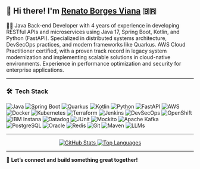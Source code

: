 ## 👋 Hi there! I'm [Renato Borges Viana](https://linkedin.com/in/renato-borges-viana) 🇧🇷

👨‍💻 Java Back-end Developer with 4 years of experience in developing RESTful APIs and microservices using Java 17, Spring Boot, Kotlin, and Python (FastAPI). Specialized in distributed systems architecture, DevSecOps practices, and modern frameworks like Quarkus. AWS Cloud Practitioner certified, with a proven track record in legacy system modernization and implementing scalable solutions in cloud-native environments. Experience in performance optimization and security for enterprise applications.

---

### 🛠 &nbsp;Tech Stack

![Java](https://img.shields.io/badge/Java-ED8B00?style=for-the-badge&logo=java&logoColor=white)
![Spring Boot](https://img.shields.io/badge/Spring_Boot-F2F4F9?style=for-the-badge&logo=spring-boot)
![Quarkus](https://img.shields.io/badge/Quarkus-4695EB?style=for-the-badge&logo=quarkus&logoColor=white)
![Kotlin](https://img.shields.io/badge/Kotlin-7F52FF?style=for-the-badge&logo=kotlin&logoColor=white)
![Python](https://img.shields.io/badge/Python-3776AB?style=for-the-badge&logo=python&logoColor=white)
![FastAPI](https://img.shields.io/badge/FastAPI-009688?style=for-the-badge&logo=fastapi&logoColor=white)
![AWS](https://img.shields.io/badge/AWS%20-%23FF9900.svg?&style=for-the-badge&logo=amazon-aws&logoColor=white)
![Docker](https://img.shields.io/badge/Docker-2CA5E0?style=for-the-badge&logo=docker&logoColor=white)
![Kubernetes](https://img.shields.io/badge/kubernetes-%23326ce5.svg?style=for-the-badge&logo=kubernetes&logoColor=white)
![Terraform](https://img.shields.io/badge/Terraform-623CE4?style=for-the-badge&logo=terraform&logoColor=white)
![Jenkins](https://img.shields.io/badge/Jenkins-D24939?style=for-the-badge&logo=Jenkins&logoColor=white)
![DevSecOps](https://img.shields.io/badge/DevSecOps-4B3263?style=for-the-badge)
![OpenShift](https://img.shields.io/badge/OpenShift-E00B1C?style=for-the-badge&logo=redhatopenshift&logoColor=white)
![IBM Instana](https://img.shields.io/badge/Instana-000000?style=for-the-badge&logo=instana&logoColor=yellow)
![Datadog](https://img.shields.io/badge/Datadog-632CA6?style=for-the-badge&logo=datadog&logoColor=white)
![JUnit](https://img.shields.io/badge/Junit5-25A162?style=for-the-badge&logo=junit5&logoColor=white)
![Mockito](https://img.shields.io/badge/Mockito-4CAF50?style=for-the-badge)
![Apache Kafka](https://img.shields.io/badge/Kafka-231F20?style=for-the-badge&logo=apachekafka&logoColor=white)
![PostgreSQL](https://img.shields.io/badge/postgres-%23316192.svg?style=for-the-badge&logo=postgresql&logoColor=white)
![Oracle](https://img.shields.io/badge/Oracle-CC2927?style=for-the-badge&logo=oracle&logoColor=white)
![Redis](https://img.shields.io/badge/redis-%23DD0031.svg?&style=for-the-badge&logo=redis&logoColor=white)
![Git](https://img.shields.io/badge/GIT-E44C30?style=for-the-badge&logo=git&logoColor=white)
![Maven](https://img.shields.io/badge/Maven-FF6600?style=for-the-badge&logo=apachemaven&logoColor=white)
![LLMs](https://img.shields.io/badge/LLMs-4B3263?style=for-the-badge&logo=openai&logoColor=white)

---

<p align="center">
  <a href="https://github.com/renato-viana">
    <img src="https://github-readme-stats.vercel.app/api?username=renato-viana&show_icons=true&theme=tokyonight" alt="GitHub Stats" />
  </a>
  <a href="https://github.com/renato-viana">
    <img src="https://github-readme-stats.vercel.app/api/top-langs/?username=renato-viana&theme=tokyonight&layout=compact&langs_count=3&hide=javascript,typescript,html,css,scss" alt="Top Languages" />
  </a>
</p>

---

🚀 **Let’s connect and build something great together!**
